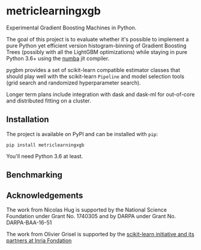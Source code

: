 # metriclearningxgb

Experimental Gradient Boosting Machines in Python.

The goal of this project is to evaluate whether it's possible to implement a
pure Python yet efficient version histogram-binning of Gradient Boosting
Trees (possibly with all the LightGBM optimizations) while staying in pure
Python 3.6+ using the [numba](http://numba.pydata.org/) jit compiler.

pygbm provides a set of scikit-learn compatible estimator classes that
should play well with the scikit-learn `Pipeline` and model selection tools
(grid search and randomized hyperparameter search).

Longer term plans include integration with dask and dask-ml for
out-of-core and distributed fitting on a cluster.

## Installation

The project is available on PyPI and can be installed with `pip`:

    pip install metriclearningxgb

You'll need Python 3.6 at least.

## Benchmarking


## Acknowledgements


The work from Nicolas Hug is supported by the National Science Foundation
under Grant No. 1740305 and by DARPA under Grant No. DARPA-BAA-16-51

The work from Olivier Grisel is supported by the [scikit-learn initiative
and its partners at Inria Fondation](https://scikit-learn.fondation-inria.fr/en/)